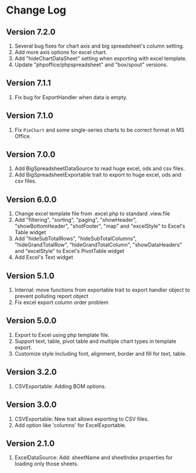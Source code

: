 # Change Log

## Version 7.2.0
1. Several bug fixes for chart axis and big spreadsheet's column setting.
2. Add more axis options for excel chart.
3. Add "hideChartDataSheet" setting when exporting with excel template.
4. Update "phpoffice/phpspreadsheet" and "box/spout" versions.

## Version 7.1.1
1. Fix bug for ExportHandler when data is empty.

## Version 7.1.0
1. Fix `PieChart` and some single-series charts to be correct format in MS Office.

## Version 7.0.0
1. Add BigSpreadsheetDataSource to read huge excel, ods and csv files.
2. Add BigSpreadsheetExportable trait to export to huge excel, ods and csv files.

## Version 6.0.0
1. Change excel template file from <file>.excel.php to standard <file>.view.file
2. Add "filtering", "sorting", "paging", "showHeader", "showBottomHeader", "shotFooter", "map" and "excelStyle" to Excel's Table widget
3. Add "hideSubTotalRows", "hideSubTotalColumns", "hideGrandTotalRow", "hideGrandTotalColumn", "showDataHeaders" and "excelStyle" to Excel's PivotTable widget
4. Add Excel's Text widget

## Version 5.1.0
1. Internal: move functions from exportable trait to export handler object to prevent polluting report object
2. Fix excel export column order problem

## Version 5.0.0

1. Export to Excel using php template file.
2. Support text, table, pivot table and multiple chart types in template export.
3. Customize style including font, alignment, border and fill for text, table.

## Version 3.2.0

1. CSVExportable: Adding BOM options.

## Version 3.0.0

1. CSVExportable: New trait allows exporting to CSV files.
2. Add option like 'columns' for ExcelExportable.

## Version 2.1.0

1. ExcelDataSource: Add: sheetName and sheetIndex properties for loading only those sheets.